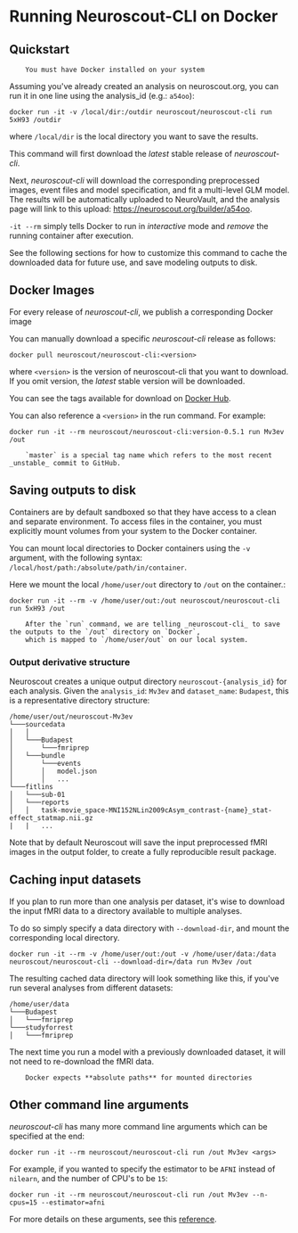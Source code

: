 # Running Neuroscout-CLI on Docker

## Quickstart

```{Note}
    You must have Docker installed on your system
```
Assuming you've already created an analysis on neuroscout.org, you can run it in one line using the analysis_id (e.g.: `a54oo`):

    docker run -it -v /local/dir:/outdir neuroscout/neuroscout-cli run 5xH93 /outdir

where `/local/dir` is the local directory you want to save the results. 

This command will first download the _latest_ stable release of _neuroscout-cli_.

Next, _neuroscout-cli_ will download the corresponding preprocessed images, event files and model specification, and fit a multi-level GLM model.
The results will be automatically uploaded to NeuroVault, and the analysis page will link to this upload: https://neuroscout.org/builder/a54oo.

`-it --rm` simply tells Docker to run in _interactive_ mode and _remove_ the running container after execution.

See the following sections for how to customize this command to cache the downloaded data for future use, and save modeling outputs to disk. 

## Docker Images

For every release of _neuroscout-cli_, we publish a corresponding Docker image 

You can manually download a specific _neuroscout-cli_ release as follows:

    docker pull neuroscout/neuroscout-cli:<version>

where `<version>` is the version of neuroscout-cli that you want to download.
If you omit version, the _latest_ stable version will be downloaded.

You can see the tags available for download on [Docker Hub](https://hub.docker.com/repository/docker/neuroscout/neuroscout-cli).

You can also reference a `<version>` in the run command. For example:

    docker run -it --rm neuroscout/neuroscout-cli:version-0.5.1 run Mv3ev /out

```{Note}
    `master` is a special tag name which refers to the most recent _unstable_ commit to GitHub. 
```

## Saving outputs to disk

Containers are by default sandboxed so that they have access to a clean and separate environment.
To access files in the container, you must explicitly mount volumes from your system to the Docker container.

You can mount local directories to Docker containers using the `-v` argument, with the following syntax: `/local/host/path:/absolute/path/in/container`.

Here we mount the local `/home/user/out` directory to `/out` on the container.:


    docker run -it --rm -v /home/user/out:/out neuroscout/neuroscout-cli run 5xH93 /out 

```{Note}
    After the `run` command, we are telling _neuroscout-cli_ to save the outputs to the `/out` directory on `Docker`,
    which is mapped to `/home/user/out` on our local system.
```

### Output derivative structure
Neuroscout creates a unique output directory `neuroscout-{analysis_id}` for each analysis.
Given the `analysis_id`: `Mv3ev` and `dataset_name`: `Budapest`, this is a representative directory structure:


    /home/user/out/neuroscout-Mv3ev  
    └───sourcedata
    │   │
    │   └───Budapest
    │       └───fmriprep
    │   └───bundle
    │       └───events
    │       │   model.json
    │       │   ...
    └───fitlins
    │   └───sub-01
    │   └───reports
    │   │   task-movie_space-MNI152NLin2009cAsym_contrast-{name}_stat-effect_statmap.nii.gz
    |   |   ...

Note that by default Neuroscout will save the input preprocessed fMRI images in the output folder, to create a fully reproducible result package.

## Caching input datasets

If you plan to run more than one analysis per dataset, it's wise to download the input fMRI data to a directory available to multiple analyses.

To do so simply specify a data directory with `--download-dir`, and mount the corresponding local directory.

    docker run -it --rm -v /home/user/out:/out -v /home/user/data:/data neuroscout/neuroscout-cli --download-dir=/data run Mv3ev /out

The resulting cached data directory will look something like this, if you've run several analyses from different datasets:


    /home/user/data  
    └───Budapest
    │   └───fmriprep
    └───studyforrest
    │   └───fmriprep


The next time you run a model with a previously downloaded dataset, it will not need to re-download the fMRI data. </br>

```{admonition} Important
    Docker expects **absolute paths** for mounted directories
```

## Other command line arguments

_neuroscout-cli_ has many more command line arguments which can be specified at the end:

    docker run -it --rm neuroscout/neuroscout-cli run /out Mv3ev <args>

For example, if you wanted to specify the estimator to be `AFNI` instead of `nilearn`, and the number of CPU's to be `15`:

    docker run -it --rm neuroscout/neuroscout-cli run /out Mv3ev --n-cpus=15 --estimator=afni

For more details on these arguments, see this [reference](usage.md).

    


